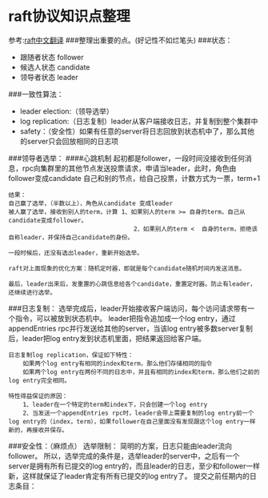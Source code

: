 # raft协议知识点整理
参考:[raft中文翻译]( https://github.com/maemual/raft-zh_cn/blob/master/raft-zh_cn.md#5-raft-%E4%B8%80%E8%87%B4%E6%80%A7%E7%AE%97%E6%B3%95)
###整理出重要的点。(好记性不如烂笔头)
###状态：
-   跟随者状态 follower
-   候选人状态 candidate
-   领导者状态 leader

###一致性算法：
-   leader election:（领导选举）
-   log replication:（日志复制）leader从客户端接收日志，并复制到整个集群中
-   safety：（安全性）如果有任意的server将日志回放到状态机中了，那么其他的server只会回放相同的日志项

###领导者选举：
####心跳机制
起初都是follower，一段时间没接收到任何消息，rpc向集群里的其他节点发送投票请求，申请当leader，此时，角色由follower变成candidate
    自己和别的节点，给自己投票，计数方式为一票，term+1

    结果：
    自己赢了选举，（半数以上），角色从candidate 变成leader
    被人赢了选举，接收到别人的term，计算 1、如果别人的term >= 自身的term，自己从candidate变成follower。
                                       2、如果别人的term <  自身的term，拒绝该自称leader，并保持自己candidate的身份。

    一段时候后，还没有选出leader，重新开始选举。

    raft对上面现象的优化方案：随机定时器，即就是每个candidate随机时间内发送消息。

    最后，leader出来后，发重置的心跳信息给各个candidate，重置定时器。防止有leader，还继续进行选举。

###日志复制：
    选举完成后，leader开始接收客户端访问，每个访问请求带有一个指令，可以被放到状态机中。
        leader把指令追加成一个log entry，通过appendEntries rpc并行发送给其他的server，当该log entry被多数server复制后，leader把log entry发到状态机里面，把结果返回给客户端。

    日志复制log replication，保证如下特性：
        如果两个log entry有相同的index和term，那么他们存储相同的指令
        如果两个log entry在两份不同的日志中，并且有相同的index和term，那么他们之前的log entry完全相同。

    特性得益保证的原因：
        1、leader在一个特定的term和index下，只会创建一个log entry
        2、当发送一个appendEntries rpc时，leader会带上需要复制的log entry前一个log entry的（index，term），如果follower在自己里面没有发现跟这个log entry一样新的，再接收并保存。

###安全性：（麻烦点）
    选举限制：
        简明的方案，日志只能由leader流向follower。
        所以，选举完成的条件是，选举leader的server中，之后有一个server是拥有所有已提交的log entry的，而且leader的日志，至少和follower一样新，这样就保证了leader肯定有所有已提交的log entry了。
    提交之前任期内的日志条目：
